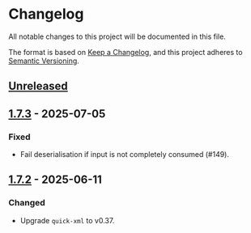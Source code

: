 # Changelog

All notable changes to this project will be documented in this file.

The format is based on [Keep a Changelog](https://keepachangelog.com/en/1.1.0/),
and this project adheres to [Semantic Versioning](https://semver.org/spec/v2.0.0.html).

## [Unreleased]

## [1.7.3] - 2025-07-05

### Fixed

- Fail deserialisation if input is not completely consumed (#149).

## [1.7.2] - 2025-06-11

### Changed

- Upgrade `quick-xml` to v0.37.

[unreleased]: https://github.com/ebarnard/rust-plist/compare/v1.7.3...HEAD
[1.7.3]: https://github.com/ebarnard/rust-plist/compare/v1.7.2...v1.7.3
[1.7.2]: https://github.com/ebarnard/rust-plist/compare/v1.7.1...v1.7.2
